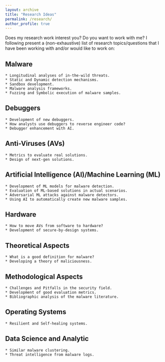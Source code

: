 ```yaml
---
layout: archive
title: "Research Ideas"
permalink: /research/
author_profile: true
---
```


Does my research work interest you? Do you want to work with me? I following present a (non-exhaustive) list of research topics/questions that I have been working with and/or would like to work on:

## Malware
    * Longitudinal analyses of in-the-wild threats.
    * Static and Dynamic detection mechanisms.
    * Sandbox development.
    * Malware analysis frameworks.
    * Fuzzing and Symbolic execution of malware samples.

## Debuggers
    * Development of new debuggers.
    * How analysts use debuggers to reverse engineer code?
    * Debugger enhancement with AI.

## Anti-Viruses (AVs)
    * Metrics to evaluate real solutions.
    * Design of next-gen solutions.

## Artificial Intelligence (AI)/Machine Learning (ML)
    * Development of ML models for malware detection.
    * Evaluation of ML-based solutions in actual scenarios.
    * Adversarial ML attacks against malware detectors.
    * Using AI to automatically create new malware samples.

## Hardware
    * How to move AVs from software to hardware?
    * Development of secure-by-design systems.

## Theoretical Aspects
    * What is a good definition for malware?
    * Developing a theory of maliciousness.

## Methodological Aspects
    * Challenges and Pitfalls in the security field.
    * Development of good evaluation metrics.
    * Bibliographic analysis of the malware literature.

## Operating Systems
    * Resilient and Self-healing systems.

## Data Science and Analytic
    * Similar malware clustering.
    * Threat intelligence from malware logs.
